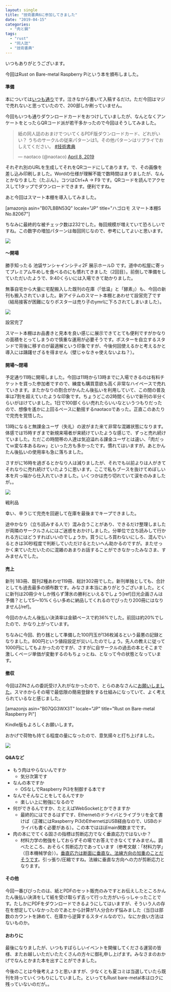 ```yaml
---
layout: single
title: "技術書典6に参加してきました"
date: "2019-04-15"
categories: 
  - "肉と鍋"
tags: 
  - "rust"
  - "同人誌"
  - "技術書典"
---
```


いつもありがとうございます。

今回はRust on Bare-metal Raspberry Piという本を頒布しました。

#### 準備

本については[いつも通り](https://blog.naotaco.com/archives/2300)です。泣きながら書いて入稿するだけ。ただ今回はマジで売れないと思っていたので、200部しか刷っていません。

今回もいつも通りダウンロードカードをおつけしていましたが、なんとなくアンケートをとったらQRコード派が若干多かったので今回はそうしてみました。

<blockquote class="twitter-tweet" data-lang="en"><p dir="ltr" lang="ja">紙の同人誌のおまけでついてくるPDF版ダウンロードカード、どれがいい？ うちのサークルの従来パターンは1。その他パターンはリプライでおしえてください。 <a href="https://twitter.com/hashtag/%E6%8A%80%E8%A1%93%E6%9B%B8%E5%85%B8?src=hash&amp;ref_src=twsrc%5Etfw">#技術書典</a></p>— naotaco (@naotaco) <a href="https://twitter.com/naotaco/status/1115291554522906624?ref_src=twsrc%5Etfw">April 8, 2019</a></blockquote>
<script async src="https://platform.twitter.com/widgets.js" charset="utf-8"></script>

それぞれ別のURLを生成してそれをQRコードにしてあります。で、その画像を差し込み印刷しました。Wordの仕様が理解不能で数時間はまりましたが、なんとかなりました（たぶん）。コツはCtrl+A -> F9 です。QRコードを読んでアクセスして1タップでダウンロードできます。便利ですね。

あと今回はスマート本棚を導入してみました。

\[amazonjs asin="B07LBBN53Q" locale="JP" title="ハゴロモ スマート本棚S No.82067"\]

ちなみに最終的な被チェック数は232でした。毎回規模が増えていて恐ろしいですね。この数字の増加パターンは毎回同じなので、参考にしてよいと思います。

![](https://blog.naotaco.com/assets/images/posts/2019/04/image.png)

#### ～開場  

勝手知ったる 池袋サンシャインシティ2F 展示ホールD です。道中の松屋に寄ってプレミアム牛めしを食べるのにも慣れてきました（2回目）。前倒しで準備をしていただいたようで、9:40くらいには入場できて助かりました。

無事自宅から大量に宅配搬入した既刊の在庫（「低温」と「酵素」）も、今回の新刊も搬入されていました。新アイテムのスマート本棚とあわせて設営完了です（結局接客が困難になりポスターは売り子のymrlに下ろされてしまいました）。

![](https://blog.naotaco.com/assets/images/posts/2019/04/IMG_20190414_102031-1.jpg)

設営完了  

スマート本棚はお品書きと見本を良い感じに展示できてとても便利ですがかなりの面積をとってしまうので慎重な運用が必要そうです。ポスターを自立するスタンドで背後に移すのが最適解という印象ですが、今後何回使えるかと考えるかと導入には躊躇せざるを得ません（壁じゃなきゃ使えないよね？）。

#### 開場～閉場

予定通り11時に開場しました。今回は11時から13時までに入場できるのは有料チケットを買った参加者ですので、練度も購買意欲も高く非常なハイペースで売れていきます。またかなりの割合がかんたん後払いを利用していて、この間の普及率は7割を超えていたような印象です。ちょうどこの2時間くらいで新刊の半分くらいがはけていました。1日で100部くらい売れたらいいなというつもりだったので、想像を遙かに上回るペースに動揺するnaotacoであった。正直このあたりで完売を覚悟した。

13時になると無課金ユーザ（失礼）の波がまた来て非常な混雑状態になります。体感では15時すぎまで新規来場者が来続けていたような感じで、ずっと売れ続けていました。ただこの時間帯の人達は気迫溢れる課金ユーザとは違い、「肉だってｗ変な本あるねｗ」といった方も多かったです。慣れてはいますが。あとかんたん後払いの使用率も急に落ちました。

さすがに16時を過ぎるとかなり人は減りましたが、それでも以前よりは人がきてそれなりに売れ続けていたように思います。ここで私もブースを抜けてめぼしい本を片っ端から仕入れていきました。いくつかは売り切れていて涙をのみましたが。。

[![](https://blog.naotaco.com/assets/images/posts/2019/04/N0009556.jpg)](https://blog.naotaco.com/assets/images/posts/2019/04/N0009556.jpg)

戦利品

幸い、辛うじて完売を回避して在庫を最後までキープできました。

途中かなり（立ち読みする人で）混み合うことがあり、できるだけ整理しましたが両隣のサークルさんにはご迷惑をおかけしました。分単位で立ち読みして行かれる方にはどうすればいいのでしょうか。買うにしろ買わないにしろ、混んでいるときは30秒程度で判断していただけるとたいへん助かるのですが。またせっかく来ていただいたのに混雑のあまりお話することができなかったみなさま、すみませんでした。

#### 売上

新刊 183冊、既刊2種あわせ119冊、総計302冊でした。新刊単独としても、合計としても過去最多の頒布数です。みなさま本当にありがとうございました。とくに新刊は20冊少々しか残らず薄氷の勝利といえるでしょう\[ref\]日光企画さんは予備？として5～10%くらい多めに納品してくれるのでぴったり200冊にはなりません\[/ref\]。

今回のかんたん後払い決済率は金額ベースで約36%でした。前回は約20%でしたので、かなり上がっています。

ちなみに今回、釣り銭として準備した100円玉が136枚減るという最悪の記録となりました。800円という値段設定が災いしたのでしょう。先人の教えに従って1000円にしてもよかったのですが、さすがに自サークルの過去の本とそこまで激しくページ単価が変動するのもちょっとね、となって今の状態となっています。

#### 撤収

今回はZINさんの委託受け入れがなかったので、とらのあなさんに[お願いしました](https://ec.toranoana.shop/tora/ec/cot/circle/2UPAE16Q8475d26Td687/all/)。スマホからその場で最低限の簡易登録をする仕組みになっていて、よく考えられているなと感じました。

\[amazonjs asin="B07QG3WX3T" locale="JP" title="Rust on Bare-metal Raspberry Pi"\]

Kindle版もよろしくお願いします。

おかげで荷物も持てる程度の量になったので、意気揚々と打ち上げました。

[![](https://blog.naotaco.com/assets/images/posts/2019/04/IMG_20190414_175407.jpg)](https://blog.naotaco.com/assets/images/posts/2019/04/IMG_20190414_175407.jpg)

#### Q&Aなど

- もう肉はやらないんですか
    - 気分次第です
- なんの本ですか
    - OSなしでRaspberry Pi3を制御する本です
- なんでそんなことをしてるんですか
    - 楽しい上に勉強になるので
- 何ができるんですか、たとえばWebSocketとかできますか
    - 最終的にはできるはずです、Ethernetのドライバとライブラリを全て書けば（正確にはRaspberry Pi3のEthernetはUSB経由なので、USBのドライバも書く必要がある）。この本ではほぼmain関数までです。
- 肉の本にでてくる固さの指標は剪断応力でなく垂直応力ではないか？
    - 材料力学の勉強をしておらずその場でお答えできなくてすみません。調べたところ、おそらく剪断応力であっています（参考文献：「材料力学」（日本機械学会））。[垂直応力は断面に垂直な、法線方向の加重のことだそうです](http://www.cybernet.co.jp/ansys/glossary/suichokuouryoku.html)。引っ張り/圧縮ですね。法線に垂直な方向への力が剪断応力となります。
    

#### その他

今回一番びびったのは、紙とPDFのセット販売のみですとお伝えしたところかんたん後払い決済をして紙を受け取らず去って行った方がいらっしゃったことです。たしかにPDFをダウンロードできるようにしてはいますが、そういう人の存在を想定していなかったのであとから計算が1人分合わず悩みました（当日は部数のカウントを諦めて、在庫から逆算するスタイルなので）。なにか良い方法はないものか。

#### おわりに

最後になりましたが、いつもすばらしいイベントを開催してくださる運営の皆様、またお越しいただいたたくさんの方々に御礼申し上げます。みなさまのおかげでなんとかまた本を出すことができました。

今後のことは今後考えようと思いますが、少なくとも夏コミは当選していたら既刊を持っていくつもりにしていました。といってもRust bare-metal本はロクに残っていないのだが。。
